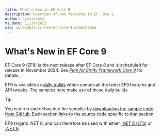 ```yaml
---
title: What's New in EF Core 9
description: Overview of new features in EF Core 9
author: ajcvickers
ms.date: 11/29/2023
uid: core/what-is-new/ef-core-9.0/whatsnew
---
```


# What's New in EF Core 9

EF Core 9 (EF9) is the next release after EF Core 8 and is scheduled for release in November 2024. See [_Plan for Entity Framework Core 9_](xref:core/what-is-new/ef-core-9.0/plan) for details.

EF9 is available as [daily builds](https://github.com/dotnet/efcore/blob/main/docs/DailyBuilds.md) which contain all the latest EF9 features and API tweaks. The samples here make use of these daily builds.

> [!TIP]
> You can run and debug into the samples by [downloading the sample code from GitHub](https://github.com/dotnet/EntityFramework.Docs). Each section links to the source code specific to that section.

EF9 targets .NET 8, and can therefore be used with either [.NET 8 (LTS)](https://dotnet.microsoft.com/download/dotnet/8.0) or [.NET 9](https://dotnet.microsoft.com/download/dotnet/9.0).
